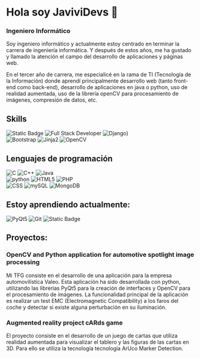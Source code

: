 # Hola soy JaviviDevs 👋
### Ingeniero Informático

Soy ingeniero informático y actualmente estoy centrado en terminar la carrera de ingeniería informática.
Y después de estos años, me ha gustado y llamado la atención el campo del desarrollo de aplicaciones y páginas web.

En el tercer año de carrera, me especialicé en la rama de TI (Tecnología de la Información) donde aprendí principalmente desarrollo web (tanto front-end como back-end), desarrollo de aplicaciones en java o python, uso de realidad aumentada, uso de la librería openCV para procesamiento de imágenes, compresión de datos, etc.

## Skills
![Static Badge](https://img.shields.io/badge/POO-blue)
![Full Stack Developer](https://img.shields.io/badge/Full%20Stack%20Developer-red)
![Django](https://img.shields.io/badge/%20%20Django-green?logo=Django&logoColor=green&labelColor=white))
</br>
![Bootstrap](https://img.shields.io/badge/%20%20Bootstrap-8967BB?logo=bootstrap&labelColor=white)
![Jinja2](https://img.shields.io/badge/Jinja2-red?logo=Jinja&logoColor=red&labelColor=white&color=red)
![OpenCV](https://img.shields.io/badge/OpenCV-green?logo=openCV&logoColor=green&labelColor=white&color=green)

## Lenguajes de programación
![C](https://img.shields.io/badge/C%23-lightblue?logo=C&logoColor=lightblue&labelColor=white&color=lightblue)
![C++](https://img.shields.io/badge/C%2B%2B-blue?logo=C%2B%2B&logoColor=blue&labelColor=white&color=blue)
![Java](https://img.shields.io/badge/Java-orange)
</br>
![python](https://img.shields.io/badge/python-yellow?logo=python&logoColor=yellow&labelColor=white&color=yellow)
![HTML5](https://img.shields.io/badge/HTML5-red?logo=HTML5&logoColor=red&labelColor=white&color=red)
![PHP](https://img.shields.io/badge/PHP-blue?logo=PHP&logoColor=blue&labelColor=white&color=blue)
</br>
![CSS](https://img.shields.io/badge/CSS3-blue?logo=CSS3&logoColor=blue&labelColor=white&color=blue)
![mySQL](https://img.shields.io/badge/mySQL-orange?logo=mySQL&logoColor=orange&labelColor=white&color=orange)
![MongoDB](https://img.shields.io/badge/mySQL-geen?logo=mongoDB&logoColor=green&labelColor=white&color=green)

## Estoy aprendiendo actualmente:
![PyQt5](https://img.shields.io/badge/PyQt5-geen?logo=Qt&logoColor=green&labelColor=white&color=green)
![Git](https://img.shields.io/badge/Git-red?logo=git&logoColor=red&labelColor=white&color=red)
![Static Badge](https://img.shields.io/badge/GitHub-white?logo=github&logoColor=black&labelColor=white&color=black)

## Proyectos:
### OpenCV and Python application for automotive spotlight image processing

Mi TFG consiste en el desarrollo de una aplicación para la empresa automovilística Valeo. Esta aplicación ha sido desarrollada
con python, utilizando las librerías PyQt5 para la creación de interfaces y OpenCV para el procesamiento de imágenes. La funcionalidad principal de la aplicación es realizar un test EMC (Electromagnetic Compatibility) a los faros del coche
y detectar si existe alguna perturbación en su iluminación.

### Augmented reality project cARds game

El proyecto consiste en el desarrollo de un juego de cartas que utiliza
realidad aumentada para visualizar el tablero y las figuras de las cartas en 3D. Para ello se utiliza la tecnología
tecnología ArUco Marker Detection.
